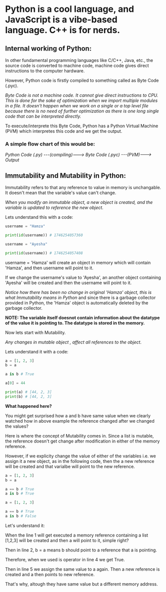 # Python is a cool language, and JavaScript is a vibe-based language. C++ is for nerds.

## Internal working of Python:

In other fundamental programming languages like C/C++, Java, etc., the source code is converted to machine code, machine code gives direct instructions to the computer hardware.

However, Python code is firstly compiled to something called as Byte Code (.pyc).

_Byte Code is not a machine code. It cannot give direct instructions to CPU. This is done for the sake of optimization when we import multiple modules in a file. It doesn't happen when we work on a single or a top level file because there is no need of further optimization as there is one long single code that can be interpreted directly._

To execute/interprete this Byte Code, Python has a Python Virtual Machine (PVM) which interpretes this code and we get the output.

### **A simple flow chart of this would be:**

_Python Code (.py) ---(compiling)---> Byte Code (.pyc) ---(PVM)---> Output_

## Immutability and Mutability in Python:

Immutability refers to that any reference to value in memory is unchangable. It doesn't mean that the variable's value can't change.

_When you modify an immutable object, a new object is created, and the variable is updated to reference the new object._

Lets understand this with a code:

```python
username = "Hamza"

print(id(username)) # 1746254057360

username = "Ayesha"

print(id(username)) # 1746254057408
```

username = 'Hamza' will create an object in memory which will contain 'Hamza', and then username will point to it.

If we change the username's value to 'Ayesha', an another object containing 'Ayesha' will be created and then the username will point to it.

_Notice how there has been no change in original 'Hamza' object, this is what Immutability means in Python_ and since there is a garbage collector provided in Python, the 'Hamza' object is automatically deleted by the garbage collector.

**NOTE: The variable itself doesnot contain information about the datatype of the value it is pointing to. The datatype is stored in the memory.**

Now lets start with Mutability.

_Any changes in mutable object , affect all references to the object._

Lets understand it with a code:

```python
a = [1, 2, 3]
b = a

a is b # True

a[0] = 44

print(a) # [44, 2, 3]
print(b) # [44, 2, 3]
```

**What happened here?**

You might get surprised how a and b have same value when we clearly watched how in above example the reference changed after we changed the values?

Here is where the concept of Mutability comes in. Since a list is mutable, the reference doesn't get change after modification in either of the memory reference.

However, if we explicity change the value of either of the variables i.e. we assign it a new object, as in the following code, then the a new reference will be created and that varialbe will point to the new reference.

```python
a = [1, 2, 3]
b = a

a == b # True
a is b # True

a = [1, 2, 3]

a == b # True
a is b # False
```

Let's understand it:

When the line 1 will get executed a memory reference containing a list [1,2,3] will be created and then a will point to it, simple right?

Then in line 2, b = a means b should point to a reference that a is pointing.

Therefore, when we used is operator in line 4 we get True.

Then in line 5 we assign the same value to a again. Then a new reference is created and a then points to new reference.

That's why, altough they have same value but a different memory address.
